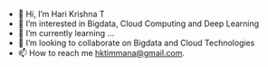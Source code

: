 - 👋 Hi, I’m Hari Krishna T
- 👀 I’m interested in Bigdata, Cloud Computing and Deep Learning
- 🌱 I’m currently learning ...
- 💞️ I’m looking to collaborate on Bigdata and Cloud Technologies
- 📫 How to reach me hktimmana@gmail.com.

<!---
hktimmana/hktimmana is a ✨ special ✨ repository because its `README.md` (this file) appears on your GitHub profile.
You can click the Preview link to take a look at your changes.
--->
